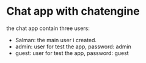 # Chat app with chatengine
the chat app contain three users: 
- Salman: the main user i created.
- admin: user for test the app, password: admin
- guest: user for test the app, password: guest
